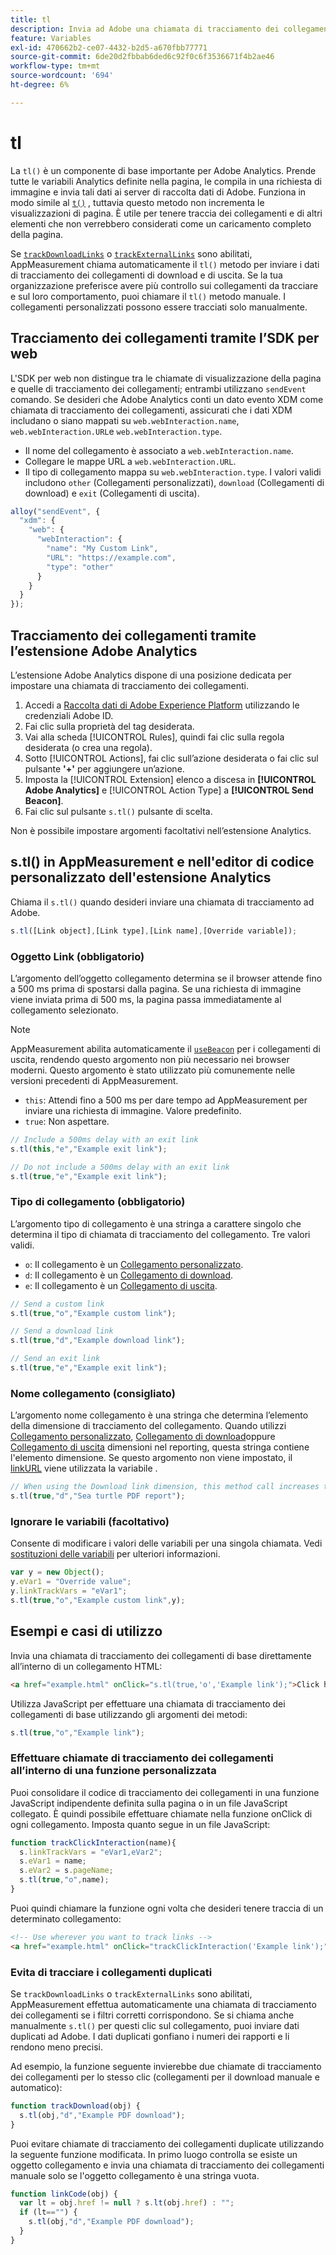 ```yaml
---
title: tl
description: Invia ad Adobe una chiamata di tracciamento dei collegamenti.
feature: Variables
exl-id: 470662b2-ce07-4432-b2d5-a670fbb77771
source-git-commit: 6de20d2fbbab6ded6c92f0c6f3536671f4b2ae46
workflow-type: tm+mt
source-wordcount: '694'
ht-degree: 6%

---
```


# tl

La `tl()` è un componente di base importante per Adobe Analytics. Prende tutte le variabili Analytics definite nella pagina, le compila in una richiesta di immagine e invia tali dati ai server di raccolta dati di Adobe. Funziona in modo simile al [`t()`](t-method.md) , tuttavia questo metodo non incrementa le visualizzazioni di pagina. È utile per tenere traccia dei collegamenti e di altri elementi che non verrebbero considerati come un caricamento completo della pagina.

Se [`trackDownloadLinks`](../config-vars/trackdownloadlinks.md) o [`trackExternalLinks`](../config-vars/trackexternallinks.md) sono abilitati, AppMeasurement chiama automaticamente il `tl()` metodo per inviare i dati di tracciamento dei collegamenti di download e di uscita. Se la tua organizzazione preferisce avere più controllo sui collegamenti da tracciare e sul loro comportamento, puoi chiamare il `tl()` metodo manuale. I collegamenti personalizzati possono essere tracciati solo manualmente.

## Tracciamento dei collegamenti tramite l’SDK per web

L&#39;SDK per web non distingue tra le chiamate di visualizzazione della pagina e quelle di tracciamento dei collegamenti; entrambi utilizzano `sendEvent` comando. Se desideri che Adobe Analytics conti un dato evento XDM come chiamata di tracciamento dei collegamenti, assicurati che i dati XDM includano o siano mappati su `web.webInteraction.name`, `web.webInteraction.URL`e `web.webInteraction.type`.

* Il nome del collegamento è associato a `web.webInteraction.name`.
* Collegare le mappe URL a `web.webInteraction.URL`.
* Il tipo di collegamento mappa su `web.webInteraction.type`. I valori validi includono `other` (Collegamenti personalizzati), `download` (Collegamenti di download) e `exit` (Collegamenti di uscita).

```js
alloy("sendEvent", {
  "xdm": {
    "web": {
      "webInteraction": {
        "name": "My Custom Link",
        "URL": "https://example.com",
        "type": "other"
      }
    }
  }
});
```

## Tracciamento dei collegamenti tramite l’estensione Adobe Analytics

L’estensione Adobe Analytics dispone di una posizione dedicata per impostare una chiamata di tracciamento dei collegamenti.

1. Accedi a [Raccolta dati di Adobe Experience Platform](https://experience.adobe.com/data-collection) utilizzando le credenziali Adobe ID.
1. Fai clic sulla proprietà del tag desiderata.
1. Vai alla scheda [!UICONTROL Rules], quindi fai clic sulla regola desiderata (o crea una regola).
1. Sotto [!UICONTROL Actions], fai clic sull’azione desiderata o fai clic sul pulsante **&#39;+&#39;** per aggiungere un’azione.
1. Imposta la [!UICONTROL Extension] elenco a discesa in **[!UICONTROL Adobe Analytics]** e [!UICONTROL Action Type] a **[!UICONTROL Send Beacon]**.
1. Fai clic sul pulsante `s.tl()` pulsante di scelta.

Non è possibile impostare argomenti facoltativi nell’estensione Analytics.

## s.tl() in AppMeasurement e nell&#39;editor di codice personalizzato dell&#39;estensione Analytics

Chiama il `s.tl()` quando desideri inviare una chiamata di tracciamento ad Adobe.

```js
s.tl([Link object],[Link type],[Link name],[Override variable]);
```

### Oggetto Link (obbligatorio)

L’argomento dell’oggetto collegamento determina se il browser attende fino a 500 ms prima di spostarsi dalla pagina. Se una richiesta di immagine viene inviata prima di 500 ms, la pagina passa immediatamente al collegamento selezionato.

>[!NOTE]
>
>AppMeasurement abilita automaticamente il [`useBeacon`](../config-vars/usebeacon.md) per i collegamenti di uscita, rendendo questo argomento non più necessario nei browser moderni. Questo argomento è stato utilizzato più comunemente nelle versioni precedenti di AppMeasurement.

* `this`: Attendi fino a 500 ms per dare tempo ad AppMeasurement per inviare una richiesta di immagine. Valore predefinito.
* `true`: Non aspettare.

```JavaScript
// Include a 500ms delay with an exit link
s.tl(this,"e","Example exit link");

// Do not include a 500ms delay with an exit link
s.tl(true,"e","Example exit link");
```

### Tipo di collegamento (obbligatorio)

L’argomento tipo di collegamento è una stringa a carattere singolo che determina il tipo di chiamata di tracciamento del collegamento. Tre valori validi.

* `o`: Il collegamento è un [Collegamento personalizzato](/help/components/dimensions/custom-link.md).
* `d`: Il collegamento è un [Collegamento di download](/help/components/dimensions/download-link.md).
* `e`: Il collegamento è un [Collegamento di uscita](/help/components/dimensions/exit-link.md).

```js
// Send a custom link
s.tl(true,"o","Example custom link");

// Send a download link
s.tl(true,"d","Example download link");

// Send an exit link
s.tl(true,"e","Example exit link");
```

### Nome collegamento (consigliato)

L’argomento nome collegamento è una stringa che determina l’elemento della dimensione di tracciamento del collegamento. Quando utilizzi [Collegamento personalizzato](/help/components/dimensions/custom-link.md), [Collegamento di download](/help/components/dimensions/download-link.md)oppure [Collegamento di uscita](/help/components/dimensions/exit-link.md) dimensioni nel reporting, questa stringa contiene l&#39;elemento dimensione. Se questo argomento non viene impostato, il [linkURL](../config-vars/linkurl.md) viene utilizzata la variabile .

```js
// When using the Download link dimension, this method call increases the occurrences metric for "Sea turtle PDF report" by 1.
s.tl(true,"d","Sea turtle PDF report");
```

### Ignorare le variabili (facoltativo)

Consente di modificare i valori delle variabili per una singola chiamata. Vedi [sostituzioni delle variabili](../../js/overrides.md) per ulteriori informazioni.

```js
var y = new Object();
y.eVar1 = "Override value";
y.linkTrackVars = "eVar1";
s.tl(true,"o","Example custom link",y);
```

## Esempi e casi di utilizzo

Invia una chiamata di tracciamento dei collegamenti di base direttamente all’interno di un collegamento HTML:

```HTML
<a href="example.html" onClick="s.tl(true,'o','Example link');">Click here</a>
```

Utilizza JavaScript per effettuare una chiamata di tracciamento dei collegamenti di base utilizzando gli argomenti dei metodi:

```JavaScript
s.tl(true,"o","Example link");
```

### Effettuare chiamate di tracciamento dei collegamenti all’interno di una funzione personalizzata

Puoi consolidare il codice di tracciamento dei collegamenti in una funzione JavaScript indipendente definita sulla pagina o in un file JavaScript collegato. È quindi possibile effettuare chiamate nella funzione onClick di ogni collegamento. Imposta quanto segue in un file JavaScript:

```JavaScript
function trackClickInteraction(name){
  s.linkTrackVars = "eVar1,eVar2";
  s.eVar1 = name;
  s.eVar2 = s.pageName;
  s.tl(true,"o",name);
}
```

Puoi quindi chiamare la funzione ogni volta che desideri tenere traccia di un determinato collegamento:

```HTML
<!-- Use wherever you want to track links -->
<a href="example.html" onClick="trackClickInteraction('Example link');">Click here</a>
```

### Evita di tracciare i collegamenti duplicati

Se `trackDownloadLinks` o `trackExternalLinks` sono abilitati, AppMeasurement effettua automaticamente una chiamata di tracciamento dei collegamenti se i filtri corretti corrispondono. Se si chiama anche manualmente `s.tl()` per questi clic sul collegamento, puoi inviare dati duplicati ad Adobe. I dati duplicati gonfiano i numeri dei rapporti e li rendono meno precisi.

Ad esempio, la funzione seguente invierebbe due chiamate di tracciamento dei collegamenti per lo stesso clic (collegamenti per il download manuale e automatico):

```JavaScript
function trackDownload(obj) {
  s.tl(obj,"d","Example PDF download");
}
```

Puoi evitare chiamate di tracciamento dei collegamenti duplicate utilizzando la seguente funzione modificata. In primo luogo controlla se esiste un oggetto collegamento e invia una chiamata di tracciamento dei collegamenti manuale solo se l&#39;oggetto collegamento è una stringa vuota.

```JavaScript
function linkCode(obj) {
  var lt = obj.href != null ? s.lt(obj.href) : "";
  if (lt=="") {
    s.tl(obj,"d","Example PDF download");
  }
}
```
